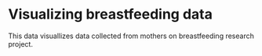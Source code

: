 # Visualizing breastfeeding data

This data visuallizes data collected from mothers on breastfeeding research project.